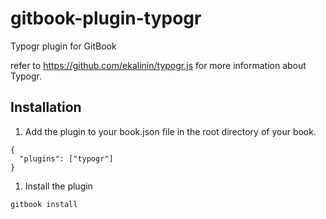 gitbook-plugin-typogr
====

Typogr plugin for GitBook

refer to https://github.com/ekalinin/typogr.js for more information about Typogr.

## Installation

1. Add the plugin to your book.json file in the root directory of your book.
```
{
  "plugins": ["typogr"]
}
```
1. Install the plugin
```
gitbook install
```
